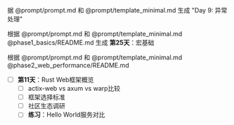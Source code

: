 据 @prompt/prompt.md 和 @prompt/template_minimal.md 生成 "Day 9: 异常处理"

根据 @prompt/prompt.md 和 @prompt/template_minimal.md @phase1_basics/README.md 生成 **第25天**：宏基础

根据 @prompt/prompt.md 和 @prompt/template_minimal.md @phase2_web_performance/README.md
- [ ] **第11天**：Rust Web框架概览
  - [ ] actix-web vs axum vs warp比较
  - [ ] 框架选择标准
  - [ ] 社区生态调研
  - [ ] **练习**：Hello World服务对比